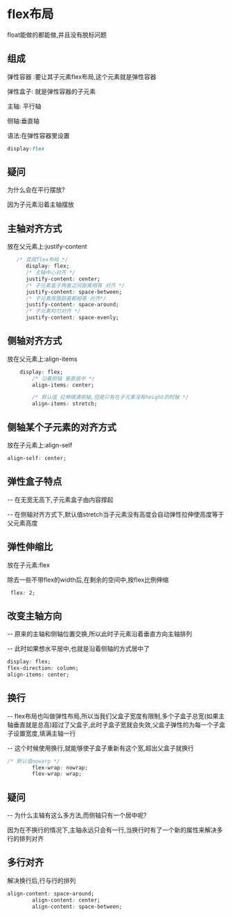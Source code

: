 # flex布局

float能做的都能做,并且没有脱标问题

## 组成

弹性容器 :要让其子元素flex布局,这个元素就是弹性容器

弹性盒子: 就是弹性容器的子元素

主轴: 平行轴

侧轴:垂直轴

语法:在弹性容器里设置

```css
display:flex
```

## 疑问

为什么会在平行摆放?

因为子元素沿着主轴摆放

## 主轴对齐方式

放在父元素上:justify-content

```css
   /* 变成flex布局 */
      display: flex;
      /* 主轴中心对齐 */
      justify-content: center;
      /* 子元素盒子两者之间距离相等 对齐 */
      justify-content: space-between;
      /* 子元素周围距离都相等 对齐*/
      justify-content: space-around;
      /* 子元素均匀对齐 */
      justify-content: space-evenly;
```

## 侧轴对齐方式

放在父元素上:align-items

```css
    display: flex;
        /* 沿着侧轴 垂直居中 */
        align-items: center;

        /* 默认值 拉伸填满侧轴,但是只有在子元素没有height的时候 */
        align-items: stretch;
```

## 侧轴某个子元素的对齐方式

放在子元素上:align-self

```css
align-self: center;
```

## 弹性盒子特点

-- 在无宽无高下,子元素盒子由内容撑起

-- 在侧轴对齐方式下,默认值stretch当子元素没有高度会自动弹性拉伸使高度等于父元素高度

## 弹性伸缩比

放在子元素:flex

除去一些不带flex的width后,在剩余的空间中,按flex比例伸缩

```css
 flex: 2;
```


## 改变主轴方向

-- 原来的主轴和侧轴位置交换,所以此时子元素沿着垂直方向主轴排列

-- 此时如果想水平居中,也就是沿着侧轴的方式居中了

```css
display: flex;
flex-direction: column;
align-items: center;
```


## 换行

-- flex布局也叫做弹性布局,所以当我们父盒子宽度有限制,多个子盒子总宽(如果主轴垂直就是总高)超过了父盒子,此时子盒子宽就会失效,父盒子弹性的为每一个子盒子设置宽度,填满主轴一行

-- 这个时候使用换行,就能够使子盒子重新有这个宽,超出父盒子就换行

```css
/* 默认值nowarp */
        flex-wrap: nowrap;
        flex-wrap: wrap;
```


## 疑问

-- 为什么主轴有这么多方法,而侧轴只有一个居中呢?

因为在不换行的情况下,主轴永远只会有一行,当换行时有了一个新的属性来解决多行的排列对齐


## 多行对齐

解决换行后,行与行的排列

```css
align-content: space-around;
        align-content: center;
        align-content: space-between;
```
